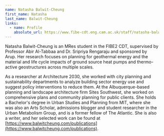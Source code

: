 ```yaml
---
name: Natasha Balwit-Cheung
first_name: Natasha
last_name: Balwit-Cheung
links:
  - name: Profile
    absolute_url: https://www.fibe-cdt.eng.cam.ac.uk/staff/natasha-balwit-cheung
---
```


Natasha Balwit-Cheung is an MRes student in the FIBE2 CDT, supervised by Professor Abir Al-Tabbaa and Dr. Sripriya Rengaraju and sponsored by Arup. Her research focuses on planning for geothermal energy and the material and life cycle impacts of ground source heat pumps and thermo-active geostructures across multiple scales.

As a researcher at Architecture 2030, she worked with city planning and sustainability departments to analyze building sector energy use and suggest policy interventions to reduce them. At the Albuquerque-based planning and landscape architecture firm Sites Southwest, she worked on comprehensive plans and community planning for public clients. She holds a Bachelor's degree in Urban Studies and Planning from MIT, where she was also an Arts Scholar, admissions blogger and student researcher in the Urban Metabolism Group, and is a former fellow of The Atlantic. She is also a writer, and her selected work can be found at [https://www.balwitcheung.com/publications](https://www.balwitcheung.com/publications).